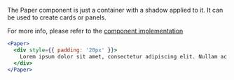 The Paper component is just a container with a shadow applied to it. It can be used to create cards or panels.

For more info, please refer to the <a href="https://github.com/gazpachu/sugui/src/components/paper/index.jsx" target="_blank">component implementation</a>

```jsx
<Paper>
  <div style={{ padding: '20px' }}>
    Lorem ipsum dolor sit amet, consectetur adipiscing elit. Nullam ac arcu id ipsum molestie semper id a nisl. Etiam nec justo purus. In hac habitasse platea dictumst. Morbi vitae iaculis leo. Maecenas sit amet lorem ut odio vestibulum tristique in vehicula turpis. Aliquam erat volutpat. In mi enim, suscipit in suscipit vel, placerat vitae elit. Vestibulum in auctor mi. Praesent quis odio in libero lacinia fermentum. Integer ipsum ligula, tempor eget aliquam feugiat, tincidunt at nunc. Orci varius natoque penatibus et magnis dis parturient montes, nascetur ridiculus mus. Vestibulum imperdiet sit amet ex in ultricies.
  </div>
</Paper>
```
